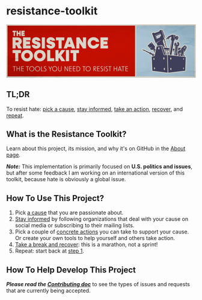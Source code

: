 # resistance-toolkit

![Logo for The Resistance Toolkit stylized as graffiti on a brick wall. Subtitle reads "The tools you need to resist hate."](assets/Poster.png)


## TL;DR
To resist hate: [pick a cause](steps/step1/README.md), [stay informed](steps/step2/README.md), [take an action](steps/step3/README.md), [recover](steps/step4/), and [repeat](steps/step1/README.md).

## What is the Resistance Toolkit?
Learn about this project, its mission, and why it's on GitHub in the [About page](about.md).

**_Note:_** This implementation is primarily focused on **U.S. politics and issues**, but after some feedback I am working on an international version of this toolkit, because hate is obviously a global issue.

## How To Use This Project?

1. Pick [a cause](steps/step1/README.md) that you are passionate about.
2. [Stay informed](steps/step2/README.md) by following organizations that deal with your cause on social media or subscribing to their mailing lists.
3. Pick a couple of [concrete actions](steps/step3/README.md) you can take to support your cause. Or create your own tools to help yourself and others take action. 
4. [Take a break and recover](steps/step4/): this is a marathon, not a sprint! 
5. Repeat: start back at [step 1](steps/step1/README.md).   

## How To Help Develop This Project
**_Please read the [Contributing doc](./CONTRIBUTING.md)_** to see the types of issues and requests that are currently being accepted.
